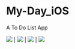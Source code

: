 # My-Day_iOS
A To Do List App


![](https://raw.githubusercontent.com/LSQzzx/My-Day_iOS/main/images/1.png) | ![](https://raw.githubusercontent.com/LSQzzx/My-Day_iOS/main/images/2.png) | ![](https://raw.githubusercontent.com/LSQzzx/My-Day_iOS/main/images/2.png) | ![](https://raw.githubusercontent.com/LSQzzx/My-Day_iOS/main/images/2.png)
